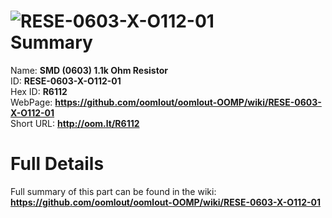 
![RESE-0603-X-O112-01](https://github.com/oomlout/oomlout-OOMP/blob/master/parts/RESE-0603-X-O112-01/RESE-0603-X-O112-01_420.jpg)   
Summary
=================
  
Name: __SMD (0603) 1.1k Ohm Resistor__    
ID: __RESE-0603-X-O112-01__   
Hex ID: __R6112__   
WebPage: __https://github.com/oomlout/oomlout-OOMP/wiki/RESE-0603-X-O112-01__   
Short URL: __http://oom.lt/R6112__   

Full Details
==========================
Full summary of this part can be found in the wiki:   
__https://github.com/oomlout/oomlout-OOMP/wiki/RESE-0603-X-O112-01__    

